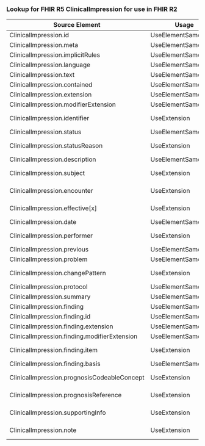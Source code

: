 ### Lookup for FHIR R5 ClinicalImpression for use in FHIR R2

| Source Element | Usage | Target |
| -------------- | ----- | ------ |
| ClinicalImpression.id | UseElementSameName | ClinicalImpression.id |
| ClinicalImpression.meta | UseElementSameName | ClinicalImpression.meta |
| ClinicalImpression.implicitRules | UseElementSameName | ClinicalImpression.implicitRules |
| ClinicalImpression.language | UseElementSameName | ClinicalImpression.language |
| ClinicalImpression.text | UseElementSameName | ClinicalImpression.text |
| ClinicalImpression.contained | UseElementSameName | ClinicalImpression.contained |
| ClinicalImpression.extension | UseElementSameName | ClinicalImpression.extension |
| ClinicalImpression.modifierExtension | UseElementSameName | ClinicalImpression.modifierExtension |
| ClinicalImpression.identifier | UseExtension | http://hl7.org/fhir/5.0/StructureDefinition/extension-ClinicalImpression.identifier |
| ClinicalImpression.status | UseElementSameName | ClinicalImpression.status |
| ClinicalImpression.statusReason | UseExtension | http://hl7.org/fhir/5.0/StructureDefinition/extension-ClinicalImpression.statusReason |
| ClinicalImpression.description | UseElementSameName | ClinicalImpression.description |
| ClinicalImpression.subject | UseExtension | http://hl7.org/fhir/5.0/StructureDefinition/extension-ClinicalImpression.subject |
| ClinicalImpression.encounter | UseExtension | http://hl7.org/fhir/5.0/StructureDefinition/extension-ClinicalImpression.encounter |
| ClinicalImpression.effective[x] | UseExtension | http://hl7.org/fhir/5.0/StructureDefinition/extension-ClinicalImpression.effective |
| ClinicalImpression.date | UseElementSameName | ClinicalImpression.date |
| ClinicalImpression.performer | UseExtension | http://hl7.org/fhir/5.0/StructureDefinition/extension-ClinicalImpression.performer |
| ClinicalImpression.previous | UseElementSameName | ClinicalImpression.previous |
| ClinicalImpression.problem | UseElementSameName | ClinicalImpression.problem |
| ClinicalImpression.changePattern | UseExtension | http://hl7.org/fhir/5.0/StructureDefinition/extension-ClinicalImpression.changePattern |
| ClinicalImpression.protocol | UseElementSameName | ClinicalImpression.protocol |
| ClinicalImpression.summary | UseElementSameName | ClinicalImpression.summary |
| ClinicalImpression.finding | UseElementSameName | ClinicalImpression.finding |
| ClinicalImpression.finding.id | UseElementSameName | ClinicalImpression.finding.id |
| ClinicalImpression.finding.extension | UseElementSameName | ClinicalImpression.finding.extension |
| ClinicalImpression.finding.modifierExtension | UseElementSameName | ClinicalImpression.finding.modifierExtension |
| ClinicalImpression.finding.item | UseExtension | http://hl7.org/fhir/5.0/StructureDefinition/extension-ClinicalImpression.finding.item |
| ClinicalImpression.finding.basis | UseElementSameName | ClinicalImpression.finding.cause |
| ClinicalImpression.prognosisCodeableConcept | UseExtension | http://hl7.org/fhir/5.0/StructureDefinition/extension-ClinicalImpression.prognosisCodeableConcept |
| ClinicalImpression.prognosisReference | UseExtension | http://hl7.org/fhir/5.0/StructureDefinition/extension-ClinicalImpression.prognosisReference |
| ClinicalImpression.supportingInfo | UseExtension | http://hl7.org/fhir/5.0/StructureDefinition/extension-ClinicalImpression.supportingInfo |
| ClinicalImpression.note | UseExtension | http://hl7.org/fhir/5.0/StructureDefinition/extension-ClinicalImpression.note |

